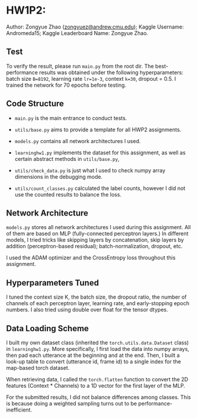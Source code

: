 # HW1P2:
Author: Zongyue Zhao (zongyuez@andrew.cmu.edu); Kaggle Username: Andromeda15; Kaggle Leaderboard Name: Zongyue Zhao.

## Test

To verify the result, please run `main.py` from the root dir. The best-performance results was obtained under the 
following hyperparameters: batch size `B=8192`, learning rate `lr=1e-3`, context `k=30`, dropout = 0.5.
I trained the network for 70 epochs before testing.

## Code Structure

- `main.py` is the main entrance to conduct tests.

- `utils/base.py` aims to provide a template for all HWP2 assignments.

- `models.py` contains all network architectures I used.

- `learninghw1.py` implements the dataset for this assignment, as well as certain abstract methods in `utils/base.py`,

- `utils/check_data.py` is just what I used to check numpy array dimensions in the debugging mode.

- `utils/count_classes.py` calculated the label counts, however I did not use the counted results to balance the loss.

## Network Architecture

`models.py` stores all network architectures I used during this assignment. All of them are based on MLP 
(fully-connected perceptron layers.) In different models, I tried tricks like skipping layers by concatenation,
skip layers by addition (perceptron-based residual); batch-normalization, dropout, etc.

I used the ADAM optimizer and the CrossEntropy loss throughout this assignment.

## Hyperparameters Tuned

I tuned the context size K, the batch size, the dropout ratio, the number of channels of each perceptron layer,
learning rate, and early-stopping epoch numbers. I also tried using double over float for the tensor dtypes.

## Data Loading Scheme

I built my own dataset class (inherited the `torch.utils.data.Dataset` class) in `learninghw1.py`. More specifically, I 
first load the data into numpy arrays, then pad each utterance at the beginning and at the end.
Then, I built a look-up table to convert (utterance id, frame id) to a single index for the map-based torch dataset.

When retrieving data, I called the `torch.flatten` function to convert the 2D features (Context * Channels) to a
1D vector for the first layer of the MLP.

For the submitted results, I did not balance differences among classes. This is because doing a weighted sampling turns
out to be performance-inefficient.


